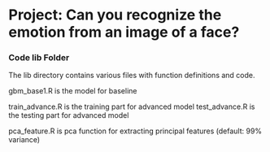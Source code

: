 # Project: Can you recognize the emotion from an image of a face?

### Code lib Folder

The lib directory contains various files with function definitions and code.

gbm_base1.R is the model for baseline

train_advance.R is the training part for advanced model 
test_advance.R is the testing part for advanced model

pca_feature.R is pca function for extracting principal features (default: 99% variance)



